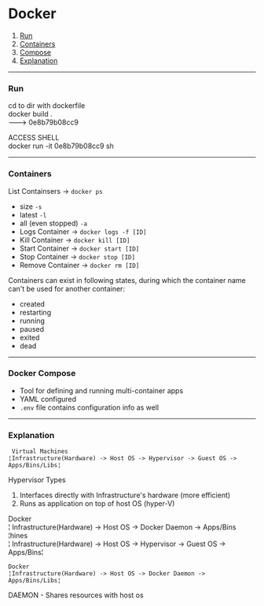 Docker
======

1. [Run](#run)
2. [Containers](#containers)
3. [Compose](#docker-compose)
4. [Explanation](#explanation)

---

### Run

cd to dir with dockerfile  
docker build .  
---> 0e8b79b08cc9

ACCESS SHELL  
docker run -it 0e8b79b08cc9 sh

---

### Containers

List Containsers -> `docker ps`
- size `-s`
- latest `-l`
- all (even stopped) `-a`
- Logs Container -> `docker logs -f [ID]`
- Kill Container -> `docker kill [ID]`
- Start Container -> `docker start [ID]`
- Stop Container -> `docker stop [ID]`
- Remove Container -> `docker rm [ID]`


Containers can exist in following states, during which the container name can't be used for another container:

- created
- restarting
- running
- paused
- exited
- dead


---

### Docker Compose

- Tool for defining and running multi-container apps
- YAML configured
- `.env` file contains configuration info as well

---

### Explanation


     Virtual Machines    
    ¦Infrastructure(Hardware) -> Host OS -> Hypervisor -> Guest OS -> Apps/Bins/Libs¦



Hypervisor Types
1. Interfaces directly with Infrastructure's hardware (more efficient)
2. Runs as application on top of host OS (hyper-V)

Docker  
    ¦ Infrastructure(Hardware) -> Host OS -> Docker Daemon -> Apps/Bins ¦hines  
    ¦ Infrastructure(Hardware) -> Host OS -> Hypervisor -> Guest OS -> Apps/Bins¦

    Docker  
    ¦Infrastructure(Hardware) -> Host OS -> Docker Daemon -> Apps/Bins/Libs¦

DAEMON - Shares resources with host os